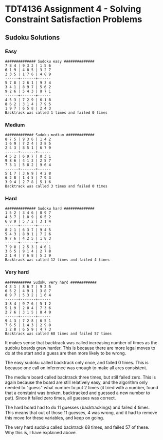 # TDT4136 Assignment 4 - Solving Constraint Satisfaction Problems

## Sudoku Solutions

### Easy

```
############## Sudoku easy ##############
7 8 4 | 9 3 2 | 1 5 6
6 1 9 | 4 8 5 | 3 2 7
2 3 5 | 1 7 6 | 4 8 9
------+-------+------
5 7 8 | 2 6 1 | 9 3 4
3 4 1 | 8 9 7 | 5 6 2
9 2 6 | 5 4 3 | 8 7 1
------+-------+------
4 5 3 | 7 2 9 | 6 1 8
8 6 2 | 3 1 4 | 7 9 5
1 9 7 | 6 5 8 | 2 4 3
Backtrack was called 1 times and failed 0 times
```

### Medium

```
############# Sudoku medium #############
8 7 5 | 9 3 6 | 1 4 2
1 6 9 | 7 2 4 | 3 8 5
2 4 3 | 8 5 1 | 6 7 9
------+-------+------
4 5 2 | 6 9 7 | 8 3 1
9 8 6 | 4 1 3 | 2 5 7
7 3 1 | 5 8 2 | 9 6 4
------+-------+------
5 1 7 | 3 6 9 | 4 2 8
6 2 8 | 1 4 5 | 7 9 3
3 9 4 | 2 7 8 | 5 1 6
Backtrack was called 3 times and failed 0 times
```

<div style="page-break-after: always;"></div>

### Hard

```
############## Sudoku hard ##############
1 5 2 | 3 4 6 | 8 9 7
4 3 7 | 1 8 9 | 6 5 2
6 8 9 | 5 7 2 | 3 1 4
------+-------+------
8 2 1 | 6 3 7 | 9 4 5
5 4 3 | 8 9 1 | 7 2 6
9 7 6 | 4 2 5 | 1 8 3
------+-------+------
7 9 8 | 2 5 3 | 4 6 1
3 6 5 | 9 1 4 | 2 7 8
2 1 4 | 7 6 8 | 5 3 9
Backtrack was called 12 times and failed 4 times
```

### Very hard

```
############ Sudoku very hard ############
4 3 1 | 8 6 7 | 9 2 5
6 5 2 | 4 9 1 | 3 8 7
8 9 7 | 5 3 2 | 1 6 4
------+-------+------
3 8 4 | 9 7 6 | 5 1 2
5 1 9 | 2 8 4 | 7 3 6
2 7 6 | 3 1 5 | 8 4 9
------+-------+------
9 4 3 | 7 2 8 | 6 5 1
7 6 5 | 1 4 3 | 2 9 8
1 2 8 | 6 5 9 | 4 7 3
Backtrack was called 68 times and failed 57 times
```

It makes sense that backtrack was called increasing number of times as the sudoku boards grew harder. This is because there are more legal moves to do at the start and a guess are then more likely to be wrong.

The easy sudoku called backtrack only once, and failed 0 times. This is because one call on inference was enough to make all arcs consistent.

The medium board called backtrack three times, but still failed zero. This is again because the board are still relatively easy, and the algorithm only needed to "guess" what number to put 2 times (it tried with a number, found that a constaint was broken, backtracked and guessed a new number to put). Since it failed zero times, all guesses was correct.

The hard board had to do 11 guesses (backtrackings) and failed 4 times. This means that out of those 11 guesses, 4 was wrong, and it had to remove this move for these variables, and keep on going.

The very hard sudoku called backtrack 68 times, and failed 57 of these. Why this is, I have explained above.
